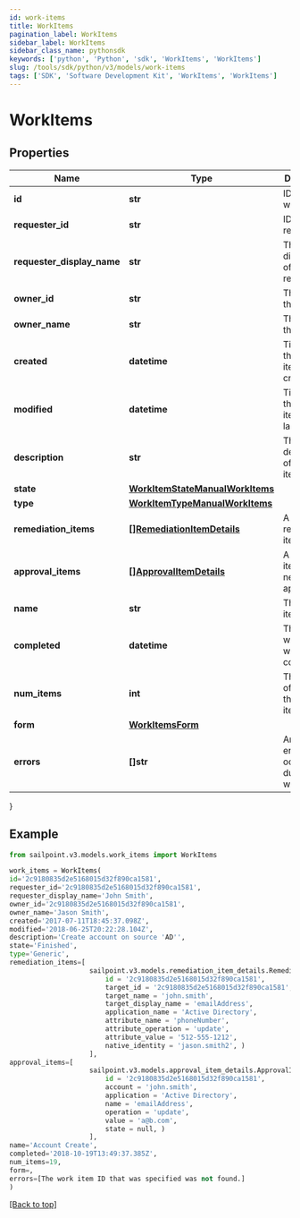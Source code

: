 ```yaml
---
id: work-items
title: WorkItems
pagination_label: WorkItems
sidebar_label: WorkItems
sidebar_class_name: pythonsdk
keywords: ['python', 'Python', 'sdk', 'WorkItems', 'WorkItems'] 
slug: /tools/sdk/python/v3/models/work-items
tags: ['SDK', 'Software Development Kit', 'WorkItems', 'WorkItems']
---
```


# WorkItems


## Properties

Name | Type | Description | Notes
------------ | ------------- | ------------- | -------------
**id** | **str** | ID of the work item | [optional] 
**requester_id** | **str** | ID of the requester | [optional] 
**requester_display_name** | **str** | The displayname of the requester | [optional] 
**owner_id** | **str** | The ID of the owner | [optional] 
**owner_name** | **str** | The name of the owner | [optional] 
**created** | **datetime** | Time when the work item was created | [optional] 
**modified** | **datetime** | Time when the work item was last updated | [optional] 
**description** | **str** | The description of the work item | [optional] 
**state** | [**WorkItemStateManualWorkItems**](work-item-state-manual-work-items) |  | [optional] 
**type** | [**WorkItemTypeManualWorkItems**](work-item-type-manual-work-items) |  | [optional] 
**remediation_items** | [**[]RemediationItemDetails**](remediation-item-details) | A list of remediation items | [optional] 
**approval_items** | [**[]ApprovalItemDetails**](approval-item-details) | A list of items that need to be approved | [optional] 
**name** | **str** | The work item name | [optional] 
**completed** | **datetime** | The time at which the work item completed | [optional] 
**num_items** | **int** | The number of items in the work item | [optional] 
**form** | [**WorkItemsForm**](work-items-form) |  | [optional] 
**errors** | **[]str** | An array of errors that ocurred during the work item | [optional] 
}

## Example

```python
from sailpoint.v3.models.work_items import WorkItems

work_items = WorkItems(
id='2c9180835d2e5168015d32f890ca1581',
requester_id='2c9180835d2e5168015d32f890ca1581',
requester_display_name='John Smith',
owner_id='2c9180835d2e5168015d32f890ca1581',
owner_name='Jason Smith',
created='2017-07-11T18:45:37.098Z',
modified='2018-06-25T20:22:28.104Z',
description='Create account on source 'AD'',
state='Finished',
type='Generic',
remediation_items=[
                    sailpoint.v3.models.remediation_item_details.RemediationItemDetails(
                        id = '2c9180835d2e5168015d32f890ca1581', 
                        target_id = '2c9180835d2e5168015d32f890ca1581', 
                        target_name = 'john.smith', 
                        target_display_name = 'emailAddress', 
                        application_name = 'Active Directory', 
                        attribute_name = 'phoneNumber', 
                        attribute_operation = 'update', 
                        attribute_value = '512-555-1212', 
                        native_identity = 'jason.smith2', )
                    ],
approval_items=[
                    sailpoint.v3.models.approval_item_details.ApprovalItemDetails(
                        id = '2c9180835d2e5168015d32f890ca1581', 
                        account = 'john.smith', 
                        application = 'Active Directory', 
                        name = 'emailAddress', 
                        operation = 'update', 
                        value = 'a@b.com', 
                        state = null, )
                    ],
name='Account Create',
completed='2018-10-19T13:49:37.385Z',
num_items=19,
form=,
errors=[The work item ID that was specified was not found.]
)

```
[[Back to top]](#) 

